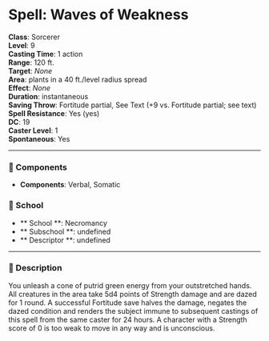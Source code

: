 
# Spell: Waves of Weakness
**Class**: Sorcerer  
**Level**: 9  
**Casting Time**: 1 action  
**Range**: 120 ft.  
**Target**: _None_  
**Area**: plants in a 40 ft./level radius spread  
**Effect**: _None_  
**Duration**: instantaneous  
**Saving Throw**: Fortitude partial, See Text (+9 vs. Fortitude partial; see text)  
**Spell Resistance**: Yes (yes)  
**DC**: 19  
**Caster Level**: 1  
**Spontaneous**: Yes

---

### 🔮 Components
- **Components**: Verbal, Somatic

### 🏫 School
- ** School **: Necromancy
- ** Subschool **: undefined
- ** Descriptor **: undefined
---

### 📜 Description
You unleash a cone of putrid green energy from your outstretched hands. All creatures in the area take 5d4 points of Strength damage and are dazed for 1 round. A successful Fortitude save halves the damage, negates the dazed condition and renders the subject immune to subsequent castings of this spell from the same caster for 24 hours. A character with a Strength score of 0 is too weak to move in any way and is unconscious.
